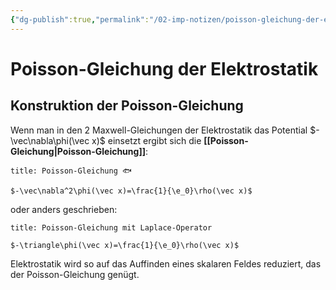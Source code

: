 ```yaml
---
{"dg-publish":true,"permalink":"/02-imp-notizen/poisson-gleichung-der-elektrostatik/"}
---
```


# Poisson-Gleichung der Elektrostatik

<div class="transclusion internal-embed is-loaded"><div class="markdown-embed">



## Konstruktion der Poisson-Gleichung
Wenn man in den 2 Maxwell-Gleichungen der Elektrostatik das Potential $-\vec\nabla\phi(\vec x)$ einsetzt ergibt sich die **[[Poisson-Gleichung\|Poisson-Gleichung]]**: 
```ad-equation
title: Poisson-Gleichung 🐟

$-\vec\nabla^2\phi(\vec x)=\frac{1}{\e_0}\rho(\vec x)$

```

oder anders geschrieben: 
```ad-equation
title: Poisson-Gleichung mit Laplace-Operator

$-\triangle\phi(\vec x)=\frac{1}{\e_0}\rho(\vec x)$

```
Elektrostatik wird so auf das Auffinden eines skalaren Feldes reduziert, das der Poisson-Gleichung genügt. 

</div></div>
